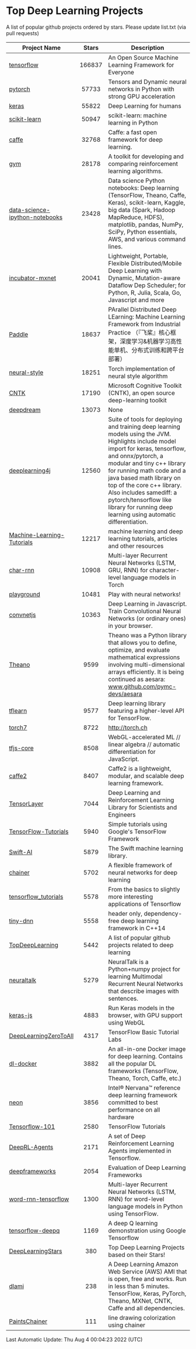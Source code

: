 # Top Deep Learning Projects
A list of popular github projects ordered by stars.
Please update list.txt (via pull requests)

|Project Name| Stars | Description |
| ---------- |:-----:| ----------- |
| [tensorflow](https://github.com/tensorflow/tensorflow) | 166837 | An Open Source Machine Learning Framework for Everyone |
| [pytorch](https://github.com/pytorch/pytorch) | 57733 | Tensors and Dynamic neural networks in Python with strong GPU acceleration |
| [keras](https://github.com/keras-team/keras) | 55822 | Deep Learning for humans |
| [scikit-learn](https://github.com/scikit-learn/scikit-learn) | 50947 | scikit-learn: machine learning in Python |
| [caffe](https://github.com/BVLC/caffe) | 32768 | Caffe: a fast open framework for deep learning. |
| [gym](https://github.com/openai/gym) | 28178 | A toolkit for developing and comparing reinforcement learning algorithms. |
| [data-science-ipython-notebooks](https://github.com/donnemartin/data-science-ipython-notebooks) | 23428 | Data science Python notebooks: Deep learning (TensorFlow, Theano, Caffe, Keras), scikit-learn, Kaggle, big data (Spark, Hadoop MapReduce, HDFS), matplotlib, pandas, NumPy, SciPy, Python essentials, AWS, and various command lines. |
| [incubator-mxnet](https://github.com/apache/incubator-mxnet) | 20041 | Lightweight, Portable, Flexible Distributed/Mobile Deep Learning with Dynamic, Mutation-aware Dataflow Dep Scheduler; for Python, R, Julia, Scala, Go, Javascript and more |
| [Paddle](https://github.com/PaddlePaddle/Paddle) | 18637 | PArallel Distributed Deep LEarning: Machine Learning Framework from Industrial Practice （『飞桨』核心框架，深度学习&机器学习高性能单机、分布式训练和跨平台部署） |
| [neural-style](https://github.com/jcjohnson/neural-style) | 18251 | Torch implementation of neural style algorithm |
| [CNTK](https://github.com/microsoft/CNTK) | 17190 | Microsoft Cognitive Toolkit (CNTK), an open source deep-learning toolkit |
| [deepdream](https://github.com/google/deepdream) | 13073 | None |
| [deeplearning4j](https://github.com/eclipse/deeplearning4j) | 12560 | Suite of tools for deploying and training deep learning models using the JVM. Highlights include model import for keras, tensorflow, and onnx/pytorch, a modular and tiny c++ library for running math code and a java based math library on top of the core c++ library. Also includes samediff: a pytorch/tensorflow like library for running deep learning using automatic differentiation. |
| [Machine-Learning-Tutorials](https://github.com/ujjwalkarn/Machine-Learning-Tutorials) | 12217 | machine learning and deep learning tutorials, articles and other resources  |
| [char-rnn](https://github.com/karpathy/char-rnn) | 10908 | Multi-layer Recurrent Neural Networks (LSTM, GRU, RNN) for character-level language models in Torch |
| [playground](https://github.com/tensorflow/playground) | 10481 | Play with neural networks! |
| [convnetjs](https://github.com/karpathy/convnetjs) | 10363 | Deep Learning in Javascript. Train Convolutional Neural Networks (or ordinary ones) in your browser. |
| [Theano](https://github.com/Theano/Theano) | 9599 | Theano was a Python library that allows you to define, optimize, and evaluate mathematical expressions involving multi-dimensional arrays efficiently. It is being continued as aesara: www.github.com/pymc-devs/aesara |
| [tflearn](https://github.com/tflearn/tflearn) | 9577 | Deep learning library featuring a higher-level API for TensorFlow. |
| [torch7](https://github.com/torch/torch7) | 8722 | http://torch.ch |
| [tfjs-core](https://github.com/tensorflow/tfjs-core) | 8508 | WebGL-accelerated ML // linear algebra // automatic differentiation for JavaScript. |
| [caffe2](https://github.com/facebookarchive/caffe2) | 8407 | Caffe2 is a lightweight, modular, and scalable deep learning framework. |
| [TensorLayer](https://github.com/tensorlayer/TensorLayer) | 7044 | Deep Learning and Reinforcement Learning Library for Scientists and Engineers  |
| [TensorFlow-Tutorials](https://github.com/nlintz/TensorFlow-Tutorials) | 5940 | Simple tutorials using Google's TensorFlow Framework |
| [Swift-AI](https://github.com/Swift-AI/Swift-AI) | 5879 | The Swift machine learning library. |
| [chainer](https://github.com/chainer/chainer) | 5702 | A flexible framework of neural networks for deep learning |
| [tensorflow_tutorials](https://github.com/pkmital/tensorflow_tutorials) | 5578 | From the basics to slightly more interesting applications of Tensorflow |
| [tiny-dnn](https://github.com/tiny-dnn/tiny-dnn) | 5558 | header only, dependency-free deep learning framework in C++14 |
| [TopDeepLearning](https://github.com/aymericdamien/TopDeepLearning) | 5442 | A list of popular github projects related to deep learning |
| [neuraltalk](https://github.com/karpathy/neuraltalk) | 5279 | NeuralTalk is a Python+numpy project for learning Multimodal Recurrent Neural Networks that describe images with sentences. |
| [keras-js](https://github.com/transcranial/keras-js) | 4883 | Run Keras models in the browser, with GPU support using WebGL |
| [DeepLearningZeroToAll](https://github.com/hunkim/DeepLearningZeroToAll) | 4317 | TensorFlow Basic Tutorial Labs |
| [dl-docker](https://github.com/floydhub/dl-docker) | 3882 | An all-in-one Docker image for deep learning. Contains all the popular DL frameworks (TensorFlow, Theano, Torch, Caffe, etc.) |
| [neon](https://github.com/NervanaSystems/neon) | 3856 | Intel® Nervana™ reference deep learning framework committed to best performance on all hardware |
| [Tensorflow-101](https://github.com/sjchoi86/Tensorflow-101) | 2580 | TensorFlow Tutorials |
| [DeepRL-Agents](https://github.com/awjuliani/DeepRL-Agents) | 2171 | A set of Deep Reinforcement Learning Agents implemented in Tensorflow. |
| [deepframeworks](https://github.com/zer0n/deepframeworks) | 2054 | Evaluation of Deep Learning Frameworks |
| [word-rnn-tensorflow](https://github.com/hunkim/word-rnn-tensorflow) | 1300 | Multi-layer Recurrent Neural Networks (LSTM, RNN) for word-level language models in Python using TensorFlow. |
| [tensorflow-deepq](https://github.com/siemanko/tensorflow-deepq) | 1169 | A deep Q learning demonstration using Google Tensorflow |
| [DeepLearningStars](https://github.com/hunkim/DeepLearningStars) | 380 | Top Deep Learning Projects based on their Stars! |
| [dlami](https://github.com/ritchieng/dlami) | 238 | A Deep Learning Amazon Web Service (AWS) AMI that is open, free and works. Run in less than 5 minutes. TensorFlow, Keras, PyTorch, Theano, MXNet, CNTK, Caffe and all dependencies. |
| [PaintsChainer](https://github.com/taizan/PaintsChainer) | 111 | line drawing colorization using chainer |

Last Automatic Update: Thu Aug  4 00:04:23 2022 (UTC)
